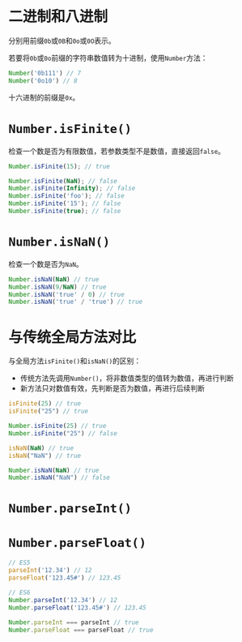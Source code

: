 # 二进制和八进制

分别用前缀`0b`或`0B`和`0o`或`0O`表示。

若要将`0b`或`0o`前缀的字符串数值转为十进制，使用`Number`方法：

```js
Number('0b111') // 7
Number('0o10') // 8
```

十六进制的前缀是`0x`。



# `Number.isFinite()`

检查一个数是否为有限数值，若参数类型不是数值，直接返回`false`。

```js
Number.isFinite(15); // true

Number.isFinite(NaN); // false
Number.isFinite(Infinity); // false
Number.isFinite('foo'); // false
Number.isFinite('15'); // false
Number.isFinite(true); // false
```



# `Number.isNaN()`

检查一个数是否为`NaN`。

```js
Number.isNaN(NaN) // true
Number.isNaN(9/NaN) // true
Number.isNaN('true' / 0) // true
Number.isNaN('true' / 'true') // true
```



# 与传统全局方法对比

与全局方法`isFinite()`和`isNaN()`的区别：

- 传统方法先调用`Number()`，将非数值类型的值转为数值，再进行判断
- 新方法只对数值有效，先判断是否为数值，再进行后续判断

```js
isFinite(25) // true
isFinite("25") // true

Number.isFinite(25) // true
Number.isFinite("25") // false

isNaN(NaN) // true
isNaN("NaN") // true

Number.isNaN(NaN) // true
Number.isNaN("NaN") // false
```



# `Number.parseInt()`

# `Number.parseFloat()`

```js
// ES5
parseInt('12.34') // 12
parseFloat('123.45#') // 123.45

// ES6
Number.parseInt('12.34') // 12
Number.parseFloat('123.45#') // 123.45
```

```js
Number.parseInt === parseInt // true
Number.parseFloat === parseFloat // true
```
